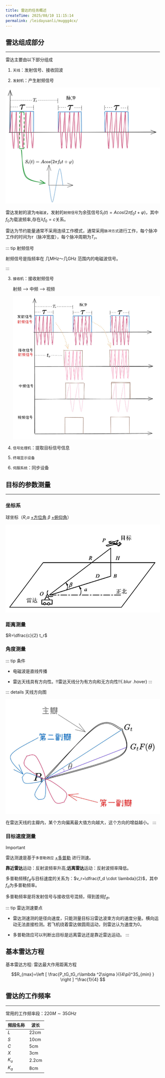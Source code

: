 ```yaml
---
title: 雷达的任务概述
createTime: 2025/08/10 11:15:14
permalink: /leidayuanli/muggg4cx/
---
```


## **雷达组成部分**
---
雷达主要由以下部分组成

1. `天线`：发射信号、接收回波

2. `发射机`：产生射频信号

![雷达射频信号](picture/雷达信号.jpg)

雷达发射的波为`电磁波`，发射的`射频信号`为余弦信号$S_t(t)=Acos(2\pi f_0 t + \varphi )$，其中$f_0$为载波频率,存在$\lambda f_0=c$关系。

雷达为节约能量通常不采用连续工作模式，通常采用`脉冲方式`进行工作，每个脉冲工作的时间为$\tau$（脉冲宽度），每个脉冲周期为$T_r$。

::: tip 射频信号

射频信号是指频率在 几MHz～几GHz 范围内的电磁波信号。

:::

3. `接收机`：接收射频信号

    射频 --> 中频 --> 视频

    ![接收机信号转换](picture/接收机信号.jpg)

4. `信号处理机`：提取目标信号信息

5. `终端显示设备`

6. `伺服系统`：同步设备

## **目标的参数测量**
---
### **坐标系**

球坐标（$R$,$\alpha$ [+方位角] $\beta$ [+俯仰角]）

[+方位角]:
    方位角

[+俯仰角]:
    俯仰角

![球坐标系](picture/球坐标系.jpg)

### **距离测量**

$R=\dfrac{c}{2} t_r$

### **角度测量**

::: tip 条件
* 电磁波是直线传播

* 雷达天线具有方向性。!!雷达天线分为有方向和无方向性!!{.blur .hover}
:::


::: details 天线方向图

![天线方向图](picture/天线方向图.jpg)

在雷达天线的主瓣内，某个方向偏离最大值方向越大，这个方向的增益越小。
:::



### **目标速度测量**

> [!IMPORTANT]
> 雷达测速是基于`多普勒效应` [+多普勒] 进行测速。

[+多普勒]:
  当雷达发射的电磁波遇到运动物体时，反射波的频率会因物体相对雷达的运动速度而发生偏移。
  **靠近雷达**运动：反射波频率升高;**远离雷达**运动：反射波频率降低。

多普勒频移$f_d$与目标速度的关系为：$v_r=\dfrac{f_d \cdot \lambda}{2}$，其中$f_d$为多普勒频率。

多普勒频率是将发射信号与接收信号混频，得到差频$f_d$。

::: tip 雷达测速要点
* 雷达测速测的是径向速度，只能测量目标沿雷达波束方向的速度分量。横向运动无法直接检测。若飞机绕着雷达做圆周运动，则雷达认为速度为0。

* 多普勒效应可以判断出目标是远离雷达还是靠近雷达运动。
:::

## **基本雷达方程**

基本雷达方程: 雷达最大作用距离方程

$$R_{max}=\left [ \frac{P_tG_tG_r\lambda ^2\sigma }{(4\pi)^3S_{min} }  \right ] ^\frac{1}{4} $$

## **雷达的工作频率**
---

常用的工作频率段：$220M \sim  35GHz$

| 频段名称  | 波长     | 
|----------|----------|
| $L$      |   22cm   |
| $S$      |   10cm   |
| $C$      |   5cm    |
| $X$      |   3cm    |
| $K_u$    |   2.2cm  |
| $K_a$    |   8cm    | 